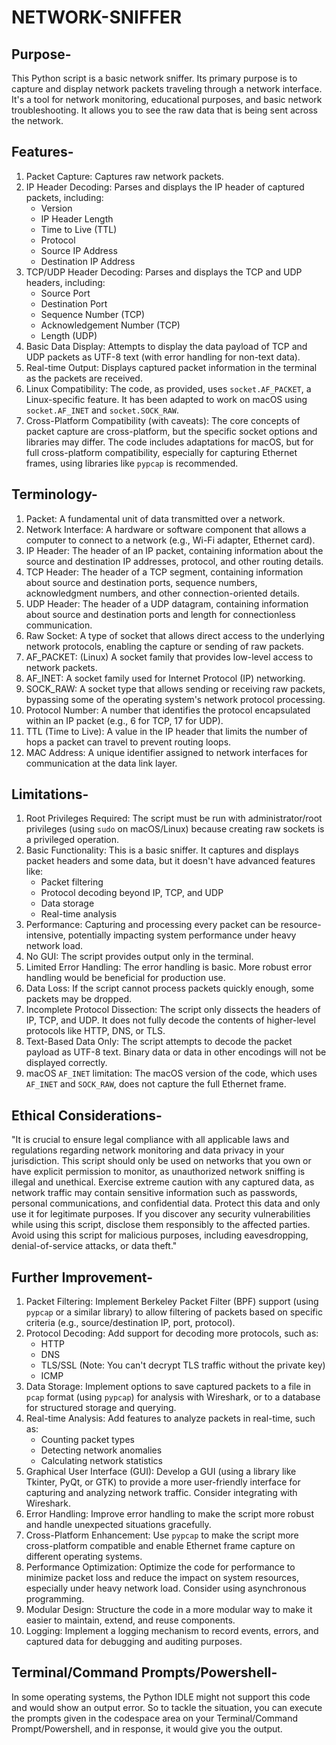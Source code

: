 # NETWORK-SNIFFER
## Purpose-
This Python script is a basic network sniffer. Its primary purpose is to capture and display network packets traveling through a network interface. It's a tool for network monitoring, educational purposes, and basic network troubleshooting.  It allows you to see the raw data that is being sent across the network.

## Features-
1. Packet Capture: Captures raw network packets.
2. IP Header Decoding: Parses and displays the IP header of captured packets, including:
    * Version
    * IP Header Length
    * Time to Live (TTL)
    * Protocol
    * Source IP Address
    * Destination IP Address
3. TCP/UDP Header Decoding: Parses and displays the TCP and UDP headers, including:
    * Source Port
    * Destination Port
    * Sequence Number (TCP)
    * Acknowledgement Number (TCP)
    * Length (UDP)
4. Basic Data Display: Attempts to display the data payload of TCP and UDP packets as UTF-8 text (with error handling for non-text data).
5. Real-time Output: Displays captured packet information in the terminal as the packets are received.
6. Linux Compatibility: The code, as provided, uses `socket.AF_PACKET`, a Linux-specific feature. It has been adapted to work on macOS using `socket.AF_INET` and `socket.SOCK_RAW`.
7. Cross-Platform Compatibility (with caveats): The core concepts of packet capture are cross-platform, but the specific socket options and libraries may differ.  The code includes adaptations for macOS, but for full cross-platform compatibility, especially for capturing Ethernet frames, using libraries like `pypcap` is recommended.

## Terminology-
1. Packet: A fundamental unit of data transmitted over a network.
2. Network Interface: A hardware or software component that allows a computer to connect to a network (e.g., Wi-Fi adapter, Ethernet card).
3. IP Header: The header of an IP packet, containing information about the source and destination IP addresses, protocol, and other routing details.
4. TCP Header: The header of a TCP segment, containing information about source and destination ports, sequence numbers, acknowledgment numbers, and other connection-oriented details.
5. UDP Header: The header of a UDP datagram, containing information about source and destination ports and length for connectionless communication.
6. Raw Socket: A type of socket that allows direct access to the underlying network protocols, enabling the capture or sending of raw packets.
7. AF_PACKET: (Linux) A socket family that provides low-level access to network packets.
8. AF_INET: A socket family used for Internet Protocol (IP) networking.
9. SOCK_RAW: A socket type that allows sending or receiving raw packets, bypassing some of the operating system's network protocol processing.
10. Protocol Number: A number that identifies the protocol encapsulated within an IP packet (e.g., 6 for TCP, 17 for UDP).
11. TTL (Time to Live): A value in the IP header that limits the number of hops a packet can travel to prevent routing loops.
12. MAC Address: A unique identifier assigned to network interfaces for communication at the data link layer.

## Limitations-
1. Root Privileges Required: The script must be run with administrator/root privileges (using `sudo` on macOS/Linux) because creating raw sockets is a privileged operation.
2. Basic Functionality: This is a basic sniffer. It captures and displays packet headers and some data, but it doesn't have advanced features like:
    * Packet filtering
    * Protocol decoding beyond IP, TCP, and UDP
    * Data storage
    * Real-time analysis
3. Performance: Capturing and processing every packet can be resource-intensive, potentially impacting system performance under heavy network load.
4. No GUI: The script provides output only in the terminal.
5. Limited Error Handling: The error handling is basic.  More robust error handling would be beneficial for production use.
6. Data Loss: If the script cannot process packets quickly enough, some packets may be dropped.
7. Incomplete Protocol Dissection: The script only dissects the headers of IP, TCP, and UDP. It does not fully decode the contents of higher-level protocols like HTTP, DNS, or TLS.
8. Text-Based Data Only: The script attempts to decode the packet payload as UTF-8 text.  Binary data or data in other encodings will not be displayed correctly.
9. macOS `AF_INET` limitation: The macOS version of the code, which uses `AF_INET` and `SOCK_RAW`, does not capture the full Ethernet frame.

## Ethical Considerations-
"It is crucial to ensure legal compliance with all applicable laws and regulations regarding network monitoring and data privacy in your jurisdiction.  This script should only be used on networks that you own or have explicit permission to monitor, as unauthorized network sniffing is illegal and unethical.  Exercise extreme caution with any captured data, as network traffic may contain sensitive information such as passwords, personal communications, and confidential data.  Protect this data and only use it for legitimate purposes.  If you discover any security vulnerabilities while using this script, disclose them responsibly to the affected parties.  Avoid using this script for malicious purposes, including eavesdropping, denial-of-service attacks, or data theft."

## Further Improvement-
1. Packet Filtering: Implement Berkeley Packet Filter (BPF) support (using `pypcap` or a similar library) to allow filtering of packets based on specific criteria (e.g., source/destination IP, port, protocol).
2. Protocol Decoding: Add support for decoding more protocols, such as:
    * HTTP
    * DNS
    * TLS/SSL (Note: You can't decrypt TLS traffic without the private key)
    * ICMP
3. Data Storage: Implement options to save captured packets to a file in `pcap` format (using `pypcap`) for analysis with Wireshark, or to a database for structured storage and querying.
4. Real-time Analysis: Add features to analyze packets in real-time, such as:
    * Counting packet types
    * Detecting network anomalies
    * Calculating network statistics
5. Graphical User Interface (GUI): Develop a GUI (using a library like Tkinter, PyQt, or GTK) to provide a more user-friendly interface for capturing and analyzing network traffic.  Consider integrating with Wireshark.
6. Error Handling: Improve error handling to make the script more robust and handle unexpected situations gracefully.
7. Cross-Platform Enhancement: Use `pypcap` to make the script more cross-platform compatible and enable Ethernet frame capture on different operating systems.
8. Performance Optimization: Optimize the code for performance to minimize packet loss and reduce the impact on system resources, especially under heavy network load.  Consider using asynchronous programming.
9. Modular Design: Structure the code in a more modular way to make it easier to maintain, extend, and reuse components.
10. Logging: Implement a logging mechanism to record events, errors, and captured data for debugging and auditing purposes.

## Terminal/Command Prompts/Powershell-
In some operating systems, the Python IDLE might not support this code and would show an output error. So to tackle the situation, you can execute the prompts given in the codespace area on your Terminal/Command Prompt/Powershell, and in response, it would give you the output.
